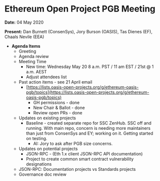 # Ethereum Open Project PGB Meeting

**Date:** 04 May 2020

**Present:** Dan Burnett (ConsenSys), Jory Burson (OASIS), Tas Dienes (EF), Chaals Nevile (EEA)

*   **Agenda Items**
    *   Greeting
    *   Agenda review
    *   Meeting Time	
        *   New time: Wednesday May 20 8 a.m. PST / 11 am EST / 21st @ 1 a.m. AEST
        *   Adjust attendees list
    *   Past action items - see 21 April email
        *   [https://lists.oasis-open-projects.org/g/ethereum-oasis-pgb/topics](https://lists.oasis-open-projects.org/g/ethereum-oasis-pgb/topics)
            *   GH permissions - done
            *   New Chair & Ballot - done
            *   Review open PRs - done
    *   Updates on existing projects
        *   Baseline - created separate repo for SSC ZenHub.  SSC off and running.  With main repo, concern is needing more maintainers than just from ConsenSys and EY; working on it.  Getting started on testing.
            *   AI: Jory to ask after PGB size concerns.
    *   Updates on potential projects
        *   JSON-RPC - (Eth 1.x client JSON-RPC API documentation)
        *   Project to create common smart contract vulnerability designations 
    *   JSON-RPC: Documentation projects vs Standards projects
    *   Governance doc review
        